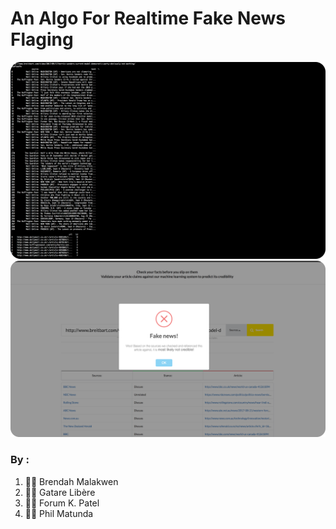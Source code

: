 # An Algo For Realtime Fake News Flaging
![CLI View](images/terminal.png)
![Web View](images/web.png)


### By :
1. 👩‍💻 Brendah Malakwen
2. 👨‍💻 Gatare Libère
3. 👩‍💻 Forum K. Patel
4. 👨‍💻 Phil Matunda
